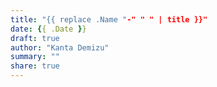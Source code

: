 ```yaml
---
title: "{{ replace .Name "-" " " | title }}"
date: {{ .Date }}
draft: true
author: "Kanta Demizu"
summary: ""
share: true
---
```


